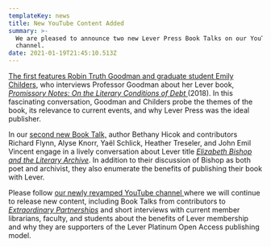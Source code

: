 ```yaml
---
templateKey: news
title: New YouTube Content Added
summary: >-
  We are pleased to announce two new Lever Press Book Talks on our YouTube
  channel.
date: 2021-01-19T21:45:10.513Z
---
```

[The first features Robin Truth Goodman and graduate student Emily Childers](https://youtube.com/playlist?list=PLIMV2awuFKX7TqqEwz1PIoJaxDkQ4UHCC), who interviews Professor Goodman about her Lever book, *[Promissory Notes: On the Literary Conditions of Debt ](https://www.fulcrum.org/concern/monographs/m613mz330?locale=en)*(2018). In this fascinating conversation, Goodman and Childers probe the themes of the book, its relevance to current events, and why Lever Press was the ideal publisher.

In our [second new Book Talk,](https://youtube.com/playlist?list=PLIMV2awuFKX6Wr963uP8wHfrq1eRF7iEu) author Bethany Hicok and contributors Richard Flynn, Alyse Knorr, Yaël Schlick, Heather Treseler, and John Emil Vincent engage in a lively conversation about Lever title *[Elizabeth Bishop and the Literary Archive](https://www.fulcrum.org/concern/monographs/2b88qd97w?locale=en)*. In addition to their discussion of Bishop as both poet and archivist, they also enumerate the benefits of publishing their book with Lever.

Please follow [our newly revamped YouTube channel ](https://www.youtube.com/channel/UCVTm_A48GioWJBZ62o7HLtA)where we will continue to release new content, including Book Talks from contributors to *[Extraordinary Partnerships](https://www.fulcrum.org/concern/monographs/cv43nz67c?locale=en)* and short interviews with current member librarians, faculty, and students about the benefits of Lever membership and why they are supporters of the Lever Platinum Open Access publishing model.